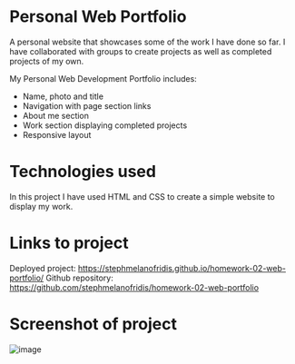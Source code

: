 # Personal Web Portfolio

A personal website that showcases some of the work I have done so far. I have collaborated with groups to create projects as well as completed projects of my own. 

My Personal Web Development Portfolio includes:

* Name, photo and title 
* Navigation with page section links
* About me section
* Work section displaying completed projects
* Responsive layout

# Technologies used

In this project I have used HTML and CSS to create a simple website to display my work.

# Links to project

Deployed project: https://stephmelanofridis.github.io/homework-02-web-portfolio/
Github repository: https://github.com/stephmelanofridis/homework-02-web-portfolio

# Screenshot of project

![image](https://user-images.githubusercontent.com/82196946/126587885-a60300df-d569-4559-b360-01c0ca957f31.png)



